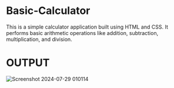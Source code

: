 # Basic-Calculator
This is a simple calculator application built using HTML and CSS. It performs basic arithmetic operations like addition, subtraction, multiplication, and division.

# OUTPUT

![Screenshot 2024-07-29 010114](https://github.com/user-attachments/assets/03036145-41a7-4efa-9ee3-2ded46c56592)
